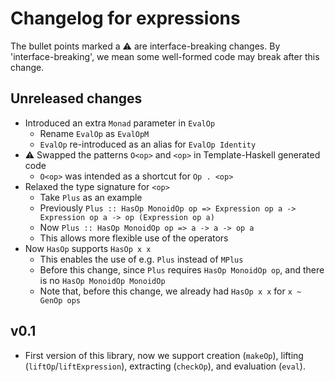 # Changelog for expressions

The bullet points marked a :warning: are interface-breaking changes. By 'interface-breaking', we mean some well-formed code may break after this change.

## Unreleased changes

- Introduced an extra `Monad` parameter in `EvalOp`
  - Rename `EvalOp` as `EvalOpM`
  - `EvalOp` re-introduced as an alias for `EvalOp Identity`
- :warning: Swapped the patterns `O<op>` and `<op>` in Template-Haskell generated code
  - `O<op>` was intended as a shortcut for `Op . <op>`
- Relaxed the type signature for `<op>`
  - Take `Plus` as an example
  - Previously `Plus :: HasOp MonoidOp op => Expression op a -> Expression op a -> op (Expression op a)`
  - Now `Plus :: HasOp MonoidOp op => a -> a -> op a`
  - This allows more flexible use of the operators
- Now `HasOp` supports `HasOp x x`
  - This enables the use of e.g. `Plus` instead of `MPlus`
  - Before this change, since `Plus` requires `HasOp MonoidOp op`, and there is no `HasOp MonoidOp MonoidOp`
  - Note that, before this change, we already had `HasOp x x` for `x ~ GenOp ops`

## v0.1

- First version of this library, now we support creation (`makeOp`), lifting (`liftOp`/`liftExpression`), extracting (`checkOp`), and evaluation (`eval`).
